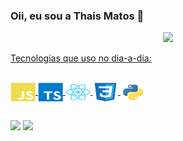 ### Oii, eu sou a Thais Matos 👋
<div align="center">
  <a href="https://github.com/thaismatosg">
  <img height="180em" src="https://github-readme-stats.vercel.app/api?username=thaismatosg&show_icons=true&theme=tokyonight&include_all_commits=true&count_private=true"/>

</div>

Tecnologias que uso no dia-a-dia:
  <div style="display: inline_block"><br>
  <img align="center" alt="thaismatog-Js" height="30" width="40" src="https://raw.githubusercontent.com/devicons/devicon/master/icons/javascript/javascript-plain.svg">
  <img align="center" alt="thaismatosg-Ts" height="30" width="40" src="https://raw.githubusercontent.com/devicons/devicon/master/icons/typescript/typescript-plain.svg">
  <img align="center" alt="thaismatosg-React" height="30" width="40" src="https://raw.githubusercontent.com/devicons/devicon/master/icons/react/react-original.svg">
  <img align="center" alt="thaismatosg-CSS" height="30" width="40" src="https://raw.githubusercontent.com/devicons/devicon/master/icons/css3/css3-original.svg">
  <img align="center" alt="taismatosg-Python" height="30" width="40" src="https://raw.githubusercontent.com/devicons/devicon/master/icons/python/python-original.svg">

##

<div>
  

  <a href = "mailto:thaismatosg@hotmail.com"><img src="https://img.shields.io/badge/-Hotmail-%23333?style=for-the-badge&logo=gmail&logoColor=white" target="_blank"></a>
  <a href="https://www.linkedin.com/in/thaismatosg/" target="_blank"><img src="https://img.shields.io/badge/-LinkedIn-%230077B5?style=for-the-badge&logo=linkedin&logoColor=white" target="_blank"></a> 
 
</div>
